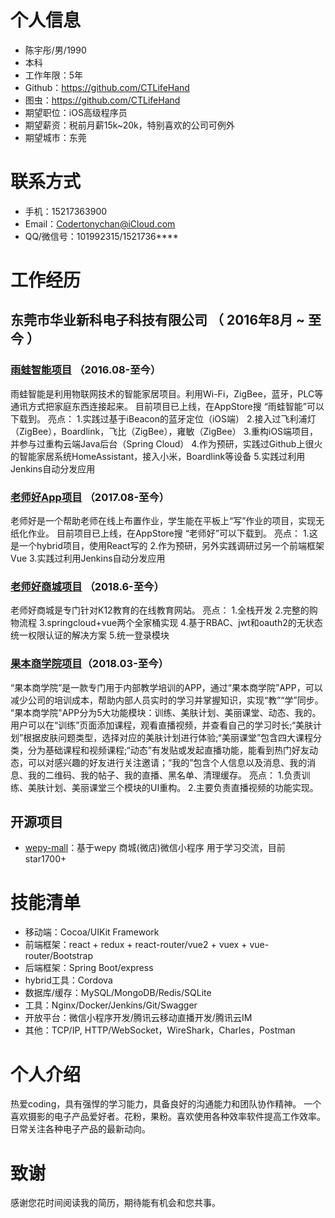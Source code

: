# 个人信息

* 陈宇彤/男/1990
* 本科
* 工作年限：5年
* Github：https://github.com/CTLifeHand
* 图虫：https://github.com/CTLifeHand
* 期望职位：iOS高级程序员
* 期望薪资：税前月薪15k~20k，特别喜欢的公司可例外
* 期望城市：东莞

# 联系方式
* 手机：15217363900
* Email：Codertonychan@iCloud.com
* QQ/微信号：101992315/1521736****

# 工作经历

## 东莞市华业新科电子科技有限公司 （ 2016年8月 ~ 至今 ）

### [雨蛙智能项目](https://itunes.apple.com/cn/app/%E9%9B%A8%E8%9B%99%E6%99%BA%E8%83%BD/id1180461678?mt=8) （2016.08-至今）

雨蛙智能是利用物联网技术的智能家居项目。利用Wi-Fi，ZigBee，蓝牙，PLC等通讯方式把家庭东西连接起来。
目前项目已上线，在AppStore搜 “雨蛙智能”可以下载到。
亮点：
1.实践过基于iBeacon的蓝牙定位（iOS端）
2.接入过飞利浦灯（ZigBee），Boardlink，飞比（ZigBee），雍敏（ZigBee）
3.重构iOS端项目，并参与过重构云端Java后台（Spring Cloud）
4.作为预研，实践过Github上很火的智能家居系统HomeAssistant，接入小米，Boardlink等设备
5.实践过利用Jenkins自动分发应用

### [老师好App项目](https://itunes.apple.com/cn/app/id1265741384) （2017.08-至今）

老师好是一个帮助老师在线上布置作业，学生能在平板上“写”作业的项目，实现无纸化作业。
目前项目已上线，在AppStore搜 “老师好”可以下载到。
亮点：
1.这是一个hybrid项目，使用React写的
2.作为预研，另外实践调研过另一个前端框架 Vue
3.实践过利用Jenkins自动分发应用

### [老师好商城项目](http://mall.lshao.cn) （2018.6-至今）

老师好商城是专门针对K12教育的在线教育网站。
亮点：
1.全栈开发
2.完整的购物流程
3.springcloud+vue两个全家桶实现
4.基于RBAC、jwt和oauth2的无状态统一权限认证的解决方案
5.统一登录模块

### [果本商学院项目](https://itunes.apple.com/cn/app/%E6%9E%9C%E6%9C%AC%E5%95%86%E5%AD%A6%E9%99%A2/id1436110929?mt=8)（2018.03-至今）

“果本商学院”是一款专门用于内部教学培训的APP，通过“果本商学院”APP，可以减少公司的培训成本，帮助内部人员实时的学习并掌握知识，实现“教”“学”同步。
“果本商学院"APP分为5大功能模块：训练、美肤计划、美丽课堂、动态、我的。
用户可以在“训练”页面添加课程，观看直播视频，并查看自己的学习时长;“美肤计划”根据皮肤问题类型，选择对应的美肤计划进行体验;“美丽课堂”包含四大课程分类，分为基础课程和视频课程;“动态”有发贴或发起直播功能，能看到热门好友动态，可以对感兴趣的好友进行关注邀请；“我的”包含个人信息以及消息、我的消息、我的二维码、我的帖子、我的直播、黑名单、清理缓存。
亮点：
1.负责训练、美肤计划、美丽课堂三个模块的UI重构。
2.主要负责直播视频的功能实现。

## 开源项目

* [wepy-mall](https://github.com/dyq086/wepy-mall)：基于wepy 商城(微店)微信小程序 用于学习交流，目前star1700+

# 技能清单
* 移动端：Cocoa/UIKit Framework
* 前端框架：react + redux + react-router/vue2 + vuex + vue-router/Bootstrap
* 后端框架：Spring Boot/express
* hybrid工具：Cordova
* 数据库/缓存：MySQL/MongoDB/Redis/SQLite
* 工具：Nginx/Docker/Jenkins/Git/Swagger
* 开放平台：微信小程序开发/腾讯云移动直播开发/腾讯云IM
* 其他：TCP/IP, HTTP/WebSocket，WireShark，Charles，Postman

# 个人介绍
热爱coding，具有强悍的学习能力，具备良好的沟通能力和团队协作精神。
一个喜欢摄影的电子产品爱好者。花粉，果粉。喜欢使用各种效率软件提高工作效率。
日常关注各种电子产品的最新动向。

# 致谢
感谢您花时间阅读我的简历，期待能有机会和您共事。